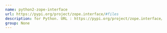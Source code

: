 ```yaml
---
name: python2-zope-interface
url: https://pypi.org/project/zope.interface/#files
description: for Python. URL : https://pypi.org/project/zope.interface/#files Groups : None
group: None
---
```

